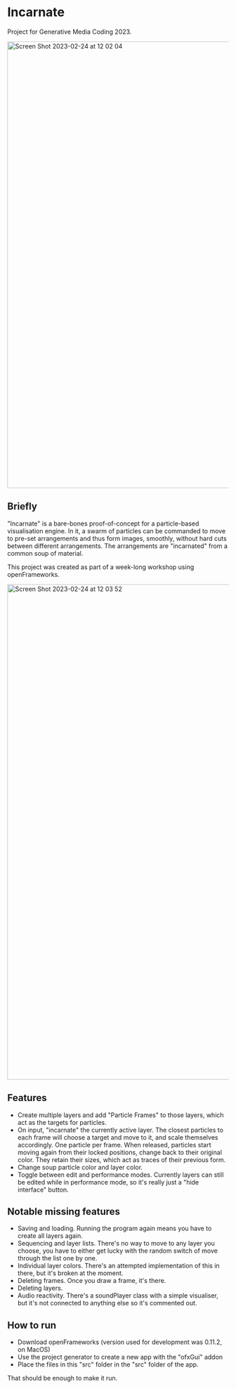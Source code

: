 # Incarnate
Project for Generative Media Coding 2023.

<img width="1017" alt="Screen Shot 2023-02-24 at 12 02 04" src="https://user-images.githubusercontent.com/31853349/221150263-5c1c8b2e-74c6-422f-994f-40b726f2aafb.png">

## Briefly

"Incarnate" is a bare-bones proof-of-concept for a particle-based visualisation engine. In it, a swarm of particles can be commanded to move to pre-set arrangements and thus form images, smoothly, without hard cuts between different arrangements. The arrangements are "incarnated" from a common soup of material.

This project was created as part of a week-long workshop using openFrameworks.


<img width="1128" alt="Screen Shot 2023-02-24 at 12 03 52" src="https://user-images.githubusercontent.com/31853349/221150698-dc687444-b18c-4a37-8279-38ef821d87dd.png">

## Features

* Create multiple layers and add "Particle Frames" to those layers, which act as the targets for particles. 
* On input, "incarnate" the currently active layer. The closest particles to each frame will choose a target and move to it, and scale themselves accordingly. One particle per frame. When released, particles start moving again from their locked positions, change back to their original color. They retain their sizes, which act as traces of their previous form. 
* Change soup particle color and layer color.
* Toggle between edit and performance modes. Currently layers can still be edited while in performance mode, so it's really just a "hide interface" button. 

## Notable missing features
* Saving and loading. Running the program again means you have to create all layers again. 
* Sequencing and layer lists. There's no way to move to any layer you choose, you have to either get lucky with the random switch of move through the list one by one.
* Individual layer colors. There's an attempted implementation of this in there, but it's broken at the moment. 
* Deleting frames. Once you draw a frame, it's there.
* Deleting layers.
* Audio reactivity. There's a soundPlayer class with a simple visualiser, but it's not connected to anything else so it's commented out.

## How to run

* Download openFrameworks (version used for development was 0.11.2, on MacOS)
* Use the project generator to create a new app with the "ofxGui" addon
* Place the files in this "src" folder in the "src" folder of the app.

That should be enough to make it run. 

